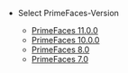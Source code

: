* Select PrimeFaces-Version

  * [PrimeFaces 11.0.0](https://primefaces.github.io/primefaces/11_0_0/#/?id=main)
  * [PrimeFaces 10.0.0](https://primefaces.github.io/primefaces/10_0_0/#/?id=main)  
  * [PrimeFaces 8.0](https://primefaces.github.io/primefaces/8_0/#/?id=main)
  * [PrimeFaces 7.0](https://primefaces.github.io/primefaces/7_0/#/?id=main)